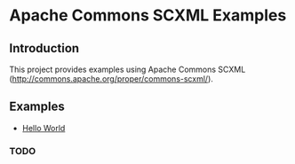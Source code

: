 # Apache Commons SCXML Examples

## Introduction

This project provides examples using Apache Commons SCXML (http://commons.apache.org/proper/commons-scxml/).

## Examples

- [Hello World](hello-world/)

### TODO
